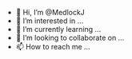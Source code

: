 - 👋 Hi, I’m @MedlockJ
- 👀 I’m interested in ...
- 🌱 I’m currently learning ...
- 💞️ I’m looking to collaborate on ...
- 📫 How to reach me ...

<!---
MedlockJ/MedlockJ is a ✨ special ✨ repository because its `README.md` (this file) appears on your GitHub profile.
You can click the Preview link to take a look at your changes.
--->
